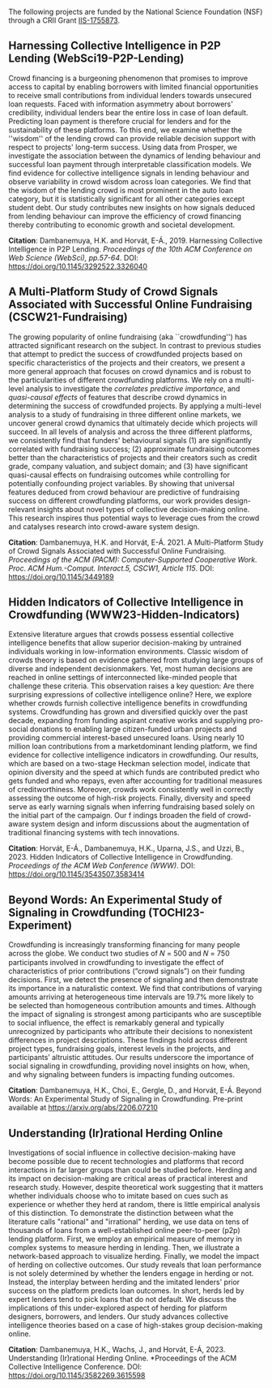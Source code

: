 The following projects are funded by the National Science Foundation (NSF) through a CRII Grant [IIS-1755873](https://www.nsf.gov/awardsearch/showAward?AWD_ID=1755873&HistoricalAwards=false).

## Harnessing Collective Intelligence in P2P Lending (WebSci19-P2P-Lending)

Crowd financing is a burgeoning phenomenon that promises to improve access to capital by enabling borrowers with limited financial opportunities to receive small contributions from individual lenders towards unsecured loan requests. Faced with information asymmetry about borrowers' credibility, individual lenders bear the entire loss in case of loan default. Predicting loan payment is therefore crucial for lenders and for the sustainability of these platforms. To this end, we examine whether the ''wisdom'' of the lending crowd can provide reliable decision support with respect to projects' long-term success. Using data from Prosper, we investigate the association between the dynamics of lending behaviour and successful loan payment through interpretable classification models. We find evidence for collective intelligence signals in lending behaviour and observe variability in crowd wisdom across loan categories. We find that the wisdom of the lending crowd is most prominent in the auto loan category, but it is statistically significant for all other categories except student debt. Our study contributes new insights on how signals deduced from lending behaviour can improve the efficiency of crowd financing thereby contributing to economic growth and societal development.

**Citation**: Dambanemuya, H.K. and Horvát, E-Á., 2019. Harnessing Collective Intelligence in P2P Lending. *Proceedings of the 10th ACM Conference on Web Science (WebSci), pp.57-64*. DOI: https://doi.org/10.1145/3292522.3326040

## A Multi-Platform Study of Crowd Signals Associated with Successful Online Fundraising (CSCW21-Fundraising)

The growing popularity of online fundraising (aka ``crowdfunding'') has attracted significant research on the subject. In contrast to previous studies that attempt to predict the success of crowdfunded projects based on specific characteristics of the projects and their creators, we present a more general approach that focuses on crowd dynamics and is robust to the particularities of different crowdfunding platforms. We rely on a multi-level analysis to investigate the *correlates* *predictive importance*, and *quasi-causal effects* of features that describe crowd dynamics in determining the success of crowdfunded projects. By applying a multi-level analysis to a study of fundraising in three different online markets, we uncover general crowd dynamics that ultimately decide which projects will succeed. In all levels of analysis and across the three different platforms, we consistently find that funders' behavioural signals (1) are significantly correlated with fundraising success; (2) approximate fundraising outcomes better than the characteristics of projects and their creators such as credit grade, company valuation, and subject domain; and (3) have significant quasi-causal effects on fundraising outcomes while controlling for potentially confounding project variables. By showing that universal features deduced from crowd behaviour are predictive of fundraising success on different crowdfunding platforms, our work provides design-relevant insights about novel types of collective decision-making online. This research inspires thus potential ways to leverage cues from the crowd and catalyses research into crowd-aware system design.

**Citation**: Dambanemuya, H.K. and Horvát, E-Á. 2021. A Multi-Platform Study of Crowd Signals Associated with Successful Online Fundraising. *Proceedings of the ACM (PACM): Computer-Supported Cooperative Work. Proc. ACM Hum.-Comput. Interact.5, CSCW1, Article 115*. DOI: https://doi.org/10.1145/3449189

## Hidden Indicators of Collective Intelligence in Crowdfunding (WWW23-Hidden-Indicators)

Extensive literature argues that crowds possess essential collective intelligence benefits that allow superior decision-making by untrained individuals working in low-information environments. Classic wisdom of crowds theory is based on evidence gathered from studying large groups of diverse and independent decisionmakers. Yet, most human decisions are reached in online settings of interconnected like-minded people that challenge these criteria. This observation raises a key question: Are there surprising expressions of collective intelligence online? Here, we explore whether crowds furnish collective intelligence benefits in crowdfunding systems. Crowdfunding has grown and diversified quickly over the past decade, expanding from funding aspirant creative works and supplying pro-social donations to enabling large citizen-funded urban projects and providing commercial interest-based unsecured loans. Using nearly 10 million loan contributions from a marketdominant lending platform, we find evidence for collective intelligence indicators in crowdfunding. Our results, which are based on a two-stage Heckman selection model, indicate that opinion diversity and the speed at which funds are contributed predict who gets funded and who repays, even after accounting for traditional measures of creditworthiness. Moreover, crowds work consistently well in correctly assessing the outcome of high-risk projects. Finally, diversity and speed serve as early warning signals when inferring fundraising based solely on the initial part of the campaign. Our f indings broaden the field of crowd-aware system design and inform discussions about the augmentation of traditional financing systems with tech innovations.

**Citation**: Horvát, E-Á.,  Dambanemuya, H.K., Uparna, J.S., and Uzzi, B., 2023. Hidden Indicators of Collective Intelligence in Crowdfunding. *Proceedings of the ACM Web Conference (WWW)*. DOI: https://doi.org/10.1145/3543507.3583414

## Beyond Words: An Experimental Study of Signaling in Crowdfunding (TOCHI23-Experiment)

Crowdfunding is increasingly transforming financing for many people across the globe. We conduct two studies of 𝑁 = 500 and 𝑁 = 750 participants involved in crowdfunding to investigate the effect of characteristics of prior contributions (“crowd signals”) on their funding decisions. First, we detect the presence of signaling and then demonstrate its importance in a naturalistic context. We find that contributions of varying amounts arriving at heterogeneous time intervals are 19.7% more likely to be selected than homogeneous contribution amounts and times. Although the impact of signaling is strongest among participants who are susceptible to social influence, the effect is remarkably general and typically unrecognized by participants who attribute their decisions to nonexistent differences in project descriptions. These findings hold across different project types, fundraising goals, interest levels in the projects, and participants’ altruistic attitudes. Our results underscore the importance of social signaling in crowdfunding, providing novel insights on how, when, and why signaling between funders is impacting funding outcomes.

**Citation**: Dambanemuya, H.K., Choi, E., Gergle, D., and Horvát, E-Á. Beyond Words: An Experimental Study of Signaling in Crowdfunding. Pre-print available at https://arxiv.org/abs/2206.07210

## Understanding (Ir)rational Herding Online

Investigations of social influence in collective decision-making have become possible due to recent technologies and platforms that record interactions in far larger groups than could be studied before. Herding and its impact on decision-making are critical areas of practical interest and research study. However, despite theoretical work suggesting that it matters whether individuals choose who to imitate based on cues such as experience or whether they herd at random, there is little empirical analysis of this distinction. To demonstrate the distinction between what the literature calls "rational" and "irrational" herding, we use data on tens of thousands of loans from a well-established online peer-to-peer (p2p) lending platform. First, we employ an empirical measure of memory in complex systems to measure herding in lending. Then, we illustrate a network-based approach to visualize herding. Finally, we model the impact of herding on collective outcomes. Our study reveals that loan performance is not solely determined by whether the lenders engage in herding or not. Instead, the interplay between herding and the imitated lenders' prior success on the platform predicts loan outcomes. In short, herds led by expert lenders tend to pick loans that do not default. We discuss the implications of this under-explored aspect of herding for platform designers, borrowers, and lenders. Our study advances collective intelligence theories based on a case of high-stakes group decision-making online.

**Citation**: Dambanemuya, H.K., Wachs, J., and Horvát, E-Á, 2023. Understanding (Ir)rational Herding Online. *Proceedings of the ACM Collective Intelligence Conference. DOI: https://doi.org/10.1145/3582269.3615598
